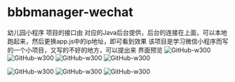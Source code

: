 # bbbmanager-wechat
幼儿园小程序 
项目的接口由 对应的Java后台提供，后台的连接在上面，可以本地跑起来，然后更换app.js中的ip地址，即可看到效果
该项目是学习微信小程序而写的一个小项目，又写的不好的地方，可以提出来
界面预览
![GitHub-w300](http://pispn94t7.bkt.clouddn.com/WechatIMG73.jpeg)
![GitHub-w300](http://pispn94t7.bkt.clouddn.com/WechatIMG70.jpeg)
![GitHub-w300](http://pispn94t7.bkt.clouddn.com/WechatIMG71.jpeg)
![GitHub-w300](http://pispn94t7.bkt.clouddn.com/WechatIMG72.jpeg)

![GitHub-w300](http://pispn94t7.bkt.clouddn.com/WechatIMG74.jpeg)
![GitHub-w300](http://pispn94t7.bkt.clouddn.com/WechatIMG75.jpeg)
![GitHub-w300](http://pispn94t7.bkt.clouddn.com/WechatIMG76.jpeg)


